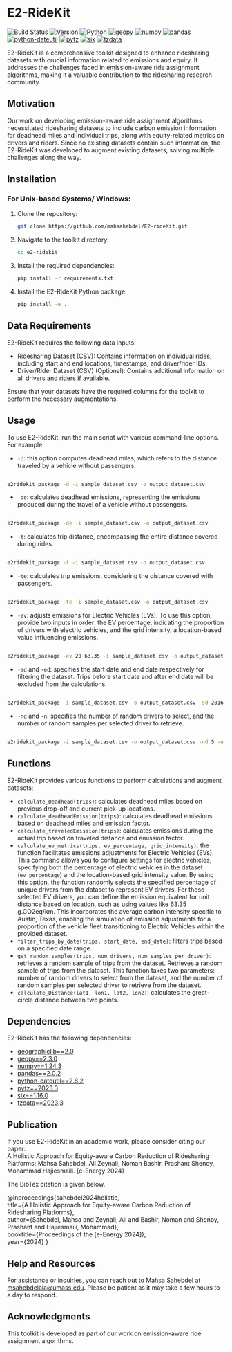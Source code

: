 
# E2-RideKit

![Build Status](https://img.shields.io/badge/Build-Passing-brightgreen) ![Version](https://img.shields.io/badge/Version-1.0.0-orange) ![Python](https://img.shields.io/badge/Python-3.7%20|%203.8%20|%203.9%20-blue) [![geopy](https://img.shields.io/badge/geopy-2.3.0-ff0066)](https://pypi.org/project/geopy/) [![numpy](https://img.shields.io/badge/numpy-1.24.3-cc00ff)](https://pypi.org/project/numpy/) [![pandas](https://img.shields.io/badge/pandas-2.0.2-ffff00)](https://pypi.org/project/pandas/) [![python-dateutil](https://img.shields.io/badge/python--dateutil-2.8.2-669900)](https://pypi.org/project/python-dateutil/) [![pytz](https://img.shields.io/badge/pytz-2023.3-660033)](https://pypi.org/project/pytz/) [![six](https://img.shields.io/badge/six-1.16.0-996633)](https://pypi.org/project/six/) [![tzdata](https://img.shields.io/badge/tzdata-2023.3-339933)](https://pypi.org/project/tzdata/)


E2-RideKit is a comprehensive toolkit designed to enhance ridesharing datasets with crucial information related to emissions and equity. It addresses the challenges faced in emission-aware ride assignment algorithms, making it a valuable contribution to the ridesharing research community.

## Motivation

Our work on developing emission-aware ride assignment algorithms necessitated ridesharing datasets to include carbon emission information for deadhead miles and individual trips, along with equity-related metrics on drivers and riders. Since no existing datasets contain such information, the E2-RideKit was developed to augment existing datasets, solving multiple challenges along the way.

## Installation

### For Unix-based Systems/ Windows:

1. Clone the repository:
   ```bash
   git clone https://github.com/mahsahebdel/E2-rideKit.git
   ```

2. Navigate to the toolkit directory:
   ```bash
   cd e2-ridekit
   ```

3. Install the required dependencies:
   ```bash
   pip install -r requirements.txt
   ```

4. Install the E2-RideKit Python package:
   ```bash
   pip install -e .
   ```

## Data Requirements

E2-RideKit requires the following data inputs:

- Ridesharing Dataset (CSV): Contains information on individual rides, including start and end locations, timestamps, and driver/rider IDs.
- Driver/Rider Dataset (CSV) (Optional): Contains additional information on all drivers and riders if available.

Ensure that your datasets have the required columns for the toolkit to perform the necessary augmentations.

## Usage

To use E2-RideKit, run the main script with various command-line options. For example:

- `-d`: this option computes deadhead miles, which refers to the distance traveled by a vehicle without passengers.
```bash

e2ridekit_package -d -i sample_dataset.csv -o output_dataset.csv
```

- `-de`: calculates deadhead emissions, representing the emissions produced during the travel of a vehicle without passengers.

```bash

e2ridekit_package -de -i sample_dataset.csv -o output_dataset.csv
```

- `-t`: calculates trip distance, encompassing the entire distance covered during rides.

```bash

e2ridekit_package -t -i sample_dataset.csv -o output_dataset.csv
```

- `-te`: calculates trip emissions, considering the distance covered with passengers.

```bash

e2ridekit_package -te -i sample_dataset.csv -o output_dataset.csv
```

- `-ev`: adjusts emissions for Electric Vehicles (EVs). To use this option, provide two inputs in order: the EV percentage, indicating the proportion of drivers with electric vehicles, and the grid intensity, a location-based value influencing emissions.

```bash

e2ridekit_package -ev 20 63.35 -i sample_dataset.csv -o output_dataset.csv
```

- `-sd` and `-ed`: specifies the start date and end date respectively for filtering the dataset. Trips before start date and after end date will be excluded from the calculations. 

```bash

e2ridekit_package -i sample_dataset.csv -o output_dataset.csv -sd 2016-06-04 -ed 2016-06-06
```

- `-nd` and `-n`: specifies the number of random drivers to select, and  the number of random samples per selected driver to retrieve. 

```bash

e2ridekit_package -i sample_dataset.csv -o output_dataset.csv -nd 5 -n 10
```

## Functions

E2-RideKit provides various functions to perform calculations and augment datasets:

- `calculate_Deadhead(trips)`: calculates deadhead miles based on previous drop-off and current pick-up locations.
- `calculate_deadheadEmission(trips)`: calculates deadhead emissions based on deadhead miles and emission factor.
- `calculate_traveledEmission(trips)`: calculates emissions during the actual trip based on traveled distance and emission factor.
- `calculate_ev_metrics(trips, ev_percentage, grid_intensity)`: the function facilitates emissions adjustments for Electric Vehicles (EVs). This command allows you to configure settings for electric vehicles, specifying both the percentage of electric vehicles in the dataset (`ev_percentage`) and the location-based grid intensity value. By using this option, the function randomly selects the specified percentage of unique drivers from the dataset to represent EV drivers. For these selected EV drivers, you can define the emission equivalent for unit distance based on location, such as using values like 63.35 g.CO2eq/km. This incorporates the average carbon intensity specific to Austin, Texas, enabling the simulation of emission adjustments for a proportion of the vehicle fleet transitioning to Electric Vehicles within the provided dataset.
- `filter_trips_by_date(trips, start_date, end_date)`: filters trips based on a specified date range.
- `get_random_samples(trips, num_drivers, num_samples_per_driver)`: retrieves a random sample of trips from the dataset. Retrieves a random sample of trips from the dataset. This function takes two parameters: number of random drivers to select from the dataset, and the number of random samples per selected driver to retrieve from the dataset.
- `calculate_Distance(lat1, lon1, lat2, lon2)`: calculates the great-circle distance between two points.


## Dependencies

E2-RideKit has the following dependencies:

- [geographiclib==2.0](https://pypi.org/project/geographiclib/)
- [geopy==2.3.0](https://pypi.org/project/geopy/)
- [numpy==1.24.3](https://pypi.org/project/numpy/)
- [pandas==2.0.2](https://pypi.org/project/pandas/)
- [python-dateutil==2.8.2](https://pypi.org/project/python-dateutil/)
- [pytz==2023.3](https://pypi.org/project/pytz/)
- [six==1.16.0](https://pypi.org/project/six/)
- [tzdata==2023.3](https://pypi.org/project/tzdata/)

## Publication

If you use E2-RideKit in an academic work, please consider citing our paper:  
A Holistic Approach for Equity-aware Carbon Reduction of Ridesharing Platforms; Mahsa Sahebdel, Ali Zeynali, Noman Bashir, Prashant Shenoy, Mohammad Hajiesmaili.
[e-Energy 2024]

The BibTex citation is given below.

@inproceedings{sahebdel2024holistic,<br>
  title={A Holistic Approach for Equity-aware Carbon Reduction of Ridesharing Platforms},<br>
  author={Sahebdel, Mahsa and Zeynali, Ali and Bashir, Noman and Shenoy, Prashant and Hajiesmaili, Mohammad},<br>
  booktitle={Proceedings of the [e-Energy 2024]},<br>
  year={2024}
}


## Help and Resources

For assistance or inquiries, you can reach out to Mahsa Sahebdel at msahebdelala@umass.edu. Please be patient as it may take a few hours to a day to respond.

## Acknowledgments

This toolkit is developed as part of our work on emission-aware ride assignment algorithms.

